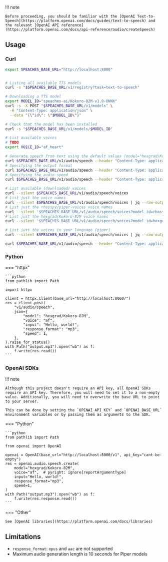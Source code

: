 !!! note

    Before proceeding, you should be familiar with the [OpenAI Text-to-Speech](https://platform.openai.com/docs/guides/text-to-speech) and the relevant [OpenAI API reference](https://platform.openai.com/docs/api-reference/audio/createSpeech)

## Usage

### Curl

```bash
export SPEACHES_BASE_URL="http://localhost:8000"


# Listing all available TTS models
curl -s "$SPEACHES_BASE_URL/v1/registry?task=text-to-speech"

# Downloading a TTS model
export MODEL_ID="speaches-ai/Kokoro-82M-v1.0-ONNX"
curl -s -X POST "$SPEACHES_BASE_URL/v1/models" \
  -H "Content-Type: application/json" \
  --data "{\"id\": \"$MODEL_ID\"}"

# Check that the model has been installed
curl -s "$SPEACHES_BASE_URL/v1/models/$MODEL_ID"

# List available voices
# TODO
export VOICE_ID="af_heart"

# Generate speech from text using the default values (model="hexgrad/Kokoro-82M", voice="af", response_format="mp3", speed=1.0, etc.)
curl $SPEACHES_BASE_URL/v1/audio/speech --header "Content-Type: application/json" --data '{"input": "Hello World!"}' --output audio.mp3
# Specifying the output format
curl $SPEACHES_BASE_URL/v1/audio/speech --header "Content-Type: application/json" --data '{"input": "Hello World!", "response_format": "wav"}' --output audio.wav
# Specifying the audio speed
curl $SPEACHES_BASE_URL/v1/audio/speech --header "Content-Type: application/json" --data '{"input": "Hello World!", "speed": 2.0}' --output audio.mp3

# List available (downloaded) voices
curl --silent $SPEACHES_BASE_URL/v1/audio/speech/voices
# List just the voice names
curl --silent $SPEACHES_BASE_URL/v1/audio/speech/voices | jq --raw-output '.[] | .voice_id'
# List just the rhasspy/piper-voices voice names
curl --silent '$SPEACHES_BASE_URL/v1/audio/speech/voices?model_id=rhasspy/piper-voices' | jq --raw-output '.[] | .voice_id'
# List just the hexgrad/Kokoro-82M voice names
curl --silent '$SPEACHES_BASE_URL/v1/audio/speech/voices?model_id=hexgrad/Kokoro-82M' | jq --raw-output '.[] | .voice_id'

# List just the voices in your language (piper)
curl --silent $SPEACHES_BASE_URL/v1/audio/speech/voices | jq --raw-output '.[] | select(.voice | startswith("en")) | .voice_id'

curl $SPEACHES_BASE_URL/v1/audio/speech --header "Content-Type: application/json" --data '{"input": "Hello World!", "voice": "af_sky"}' --output audio.mp3
```

### Python

=== "httpx"

    ```python
    from pathlib import Path

    import httpx

    client = httpx.Client(base_url="http://localhost:8000/")
    res = client.post(
        "v1/audio/speech",
        json={
            "model": "hexgrad/Kokoro-82M",
            "voice": "af",
            "input": "Hello, world!",
            "response_format": "mp3",
            "speed": 1,
        },
    ).raise_for_status()
    with Path("output.mp3").open("wb") as f:
        f.write(res.read())
    ```

### OpenAI SDKs

!!! note

    Although this project doesn't require an API key, all OpenAI SDKs require an API key. Therefore, you will need to set it to a non-empty value. Additionally, you will need to overwrite the base URL to point to your server.

    This can be done by setting the `OPENAI_API_KEY` and `OPENAI_BASE_URL` environment variables or by passing them as arguments to the SDK.

=== "Python"

    ```python
    from pathlib import Path

    from openai import OpenAI

    openai = OpenAI(base_url="http://localhost:8000/v1", api_key="cant-be-empty")
    res = openai.audio.speech.create(
        model="hexgrad/Kokoro-82M",
        voice="af",  # pyright: ignore[reportArgumentType]
        input="Hello, world!",
        response_format="mp3",
        speed=1,
    )
    with Path("output.mp3").open("wb") as f:
        f.write(res.response.read())
    ```

=== "Other"

    See [OpenAI libraries](https://platform.openai.com/docs/libraries)

## Limitations

- `response_format`: `opus` and `aac` are not supported
- Maximum audio generation length is 10 seconds for Piper models

